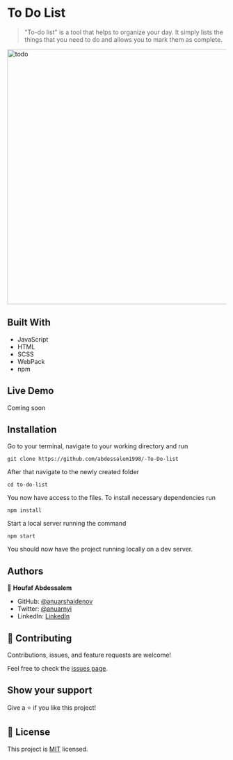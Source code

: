 # To Do List

> "To-do list" is a tool that helps to organize your day. It simply lists the things that you need to do and allows you to mark them as complete.

<img width="585" alt="todo" src="https://user-images.githubusercontent.com/89970442/145414642-c61e612c-3dcb-4fa6-8697-fb0ab4017fe3.PNG">

## Built With

- JavaScript
- HTML
- SCSS
- WebPack
- npm

## Live Demo

Coming soon

## Installation

Go to your terminal, navigate to your working directory and run

`git clone https://github.com/abdessalem1998/-To-Do-list`

After that navigate to the newly created folder

`cd to-do-list`

You now have access to the files.
To install necessary dependencies run

`npm install`

Start a local server running the command

`npm start`

You should now have the project running locally on a dev server.

## Authors

👤 **Houfaf Abdessalem**

- GitHub: [@anuarshaidenov](https://github.com/abdessalem1998)
- Twitter: [@anuarnyi](https://twitter.com/anuarnyi)
- LinkedIn: [LinkedIn](https://www.linkedin.com/in/houfaf-abdssalem-4682a3194/)

## 🤝 Contributing

Contributions, issues, and feature requests are welcome!

Feel free to check the [issues page](../../issues/).

## Show your support

Give a ⭐️ if you like this project!

## 📝 License

This project is [MIT](./MIT.md) licensed.
